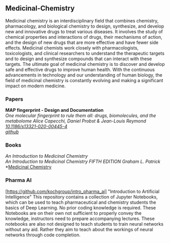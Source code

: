 ## Medicinal-Chemistry
Medicinal chemistry is an interdisciplinary field that combines chemistry, pharmacology, and biological chemistry to design, synthesize, and develop new and innovative drugs to treat various diseases. It involves the study of chemical properties and interactions of drugs, their mechanisms of action, and the design of new drugs that are more effective and have fewer side effects. Medicinal chemists work closely with pharmacologists, toxicologists, and clinical researchers to understand the therapeutic targets and to design and synthesize compounds that can interact with these targets. The ultimate goal of medicinal chemistry is to discover and develop safe and effective drugs to improve human health. With the continuous advancements in technology and our understanding of human biology, the field of medicinal chemistry is constantly evolving and making a significant impact on modern medicine.

### Papers
**MAP fingerprint - Design and Documentation**\
*One molecular fingerprint to rule them all: drugs, biomolecules, and the metabolome Alice Capecchi, Daniel Probst & Jean-Louis Reymond*\
*[10.1186/s13321-020-00445-4](https://jcheminf.biomedcentral.com/articles/10.1186/s13321-020-00445-4)*\
*[github](https://github.com/reymond-group/map4)*


### Books
*An Introduction to Medicinal Chemistry*\
*An Introduction to Medicinal Chemistry FIFTH EDITION Graham L. Patrick*
*[Medicinal Chemistry](https://uogqueensmcf.com/wp-content/uploads/2020/BA%20Modules//Pharmacy/Year%20II%20(semester%202)/Medicinal%20Chemistry%20I/Reference%20books/An%20Introduction%20to%20Medicinal%20Chemistry%205th%20ed%20-%20Graham%20L.%20Patrick%20(OUP,%202013).pdf)


### Pharma AI
[https://github.com/kochgroup/intro_pharma_ai]
"Introduction to Artificial Intelligence"
This repository contains a collection of Jupyter Notebooks, which can be used to teach pharmaceutical and chemistry students the basics of Deep Learning. No prior coding knowledge is required. These Notebooks are on their own not sufficient to properly convey the knowledge, instructors need to prepare accompanying lectures. These notebooks are also not designed to teach students to train neural networks without any aid. Rather they aim to teach about the workings of neural networks through code completion.
